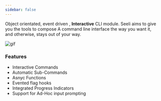 ```yaml
---
sidebar: false
---
```

Object orientated, event driven , **Interactive** CLI module. Seeli aims to give you the tools to compose
A command line interface the way you want it, and otherwise, stays out of your way.

![gif](https://raw.githubusercontent.com/esatterwhite/node-seeli/master/assets/seeli.gif "interactive mode")


### Features

* Interactive Commands
* Automatic Sub-Commands
* Asnyc Functions
* Evented flag hooks
* Integrated Progress Indicators
* Support for Ad-Hoc input prompting
